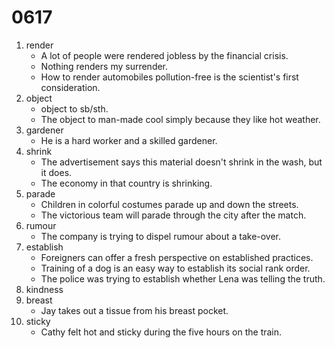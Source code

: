 # 0617

1. render
   - A lot of people were rendered jobless by the financial crisis.
   - Nothing renders my surrender.
   - How to render automobiles pollution-free is the scientist's first consideration.
2. object
   - object to sb/sth.
   - The object to man-made cool simply because they like hot weather.
3. gardener
   - He is a hard worker and a skilled gardener.
4. shrink
   - The advertisement says this material doesn't shrink in the wash, but it does.
   - The economy in that country is shrinking.
5. parade
   - Children in colorful costumes parade up and down the streets.
   - The victorious team will parade through the city after the match.
6. rumour
   - The company is trying to dispel rumour about a take-over.
7. establish
   - Foreigners can offer a fresh perspective on established practices.
   - Training of a dog is an easy way to establish its social rank order.
   - The police was trying to establish whether Lena was telling the truth.
8. kindness
9. breast
   - Jay takes out a tissue from his breast pocket.
10. sticky
    - Cathy felt hot and sticky during the five hours on the train.